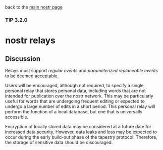 back to the [main nostr page](https://github.com/wds4/tapestry-protocol/blob/main/tips/networking/nostr/README.md)

### TIP 3.2.0
nostr relays
=====

## Discussion

Relays must support *regular events* and *parameterized replaceable events* to be deemed acceptable.

Users will be encouraged, although not required, to specify a single personal relay that stores personal data, including words that are not intended for publication over the nostr network. This may be particularly useful for words that are undergoing frequent editing or expected to undergo a large number of edits in a short period. This personal relay will perform the function of a local database, but one that is universally accessible.

Encryption of locally stored data may be considered at a future date for increased data security. However, data leaks and loss may be expected to occur during the early build-out phase of the tapestry protocol. Therefore, the storage of sensitive data should be discouraged.
